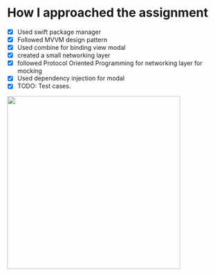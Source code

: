 # How I approached the assignment
- [x] Used swift package manager 
- [x] Followed MVVM design pattern 
- [x] Used combine for binding view modal
- [x] created a small networking layer 
- [x] followed Protocol Oriented Programming for networking layer for mocking 
- [x] Used dependency injection for modal
- [x] TODO: Test cases.

<img src="https://user-images.githubusercontent.com/37107537/122651932-821a7a80-d159-11eb-9211-709b38d91f38.png" height="400">





